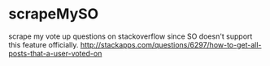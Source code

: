 # scrapeMySO
scrape my vote up questions on stackoverflow since SO  doesn't support this feature officially. 
http://stackapps.com/questions/6297/how-to-get-all-posts-that-a-user-voted-on
